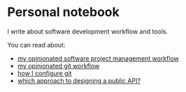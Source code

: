 # Personal notebook

I write about software development workflow and tools.

You can read about:
- [my opinionated software project management workflow](./001_opinionated_sw_project_development_framework.md)
- [my opinionated git workflow](./003_opinionated_git_workflow.md)
- [how I configure git](./002_git_github_config.md)
- [which approach to designing a public API?](./004_choosing_api_tech.md)
